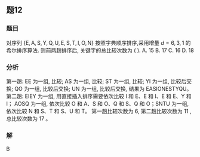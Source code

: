 ## 题12
### 题目
对序列 $\{ \mathrm{E},\mathrm{A},\mathrm{S},\mathrm{Y},\mathrm{Q},\mathrm{U},\mathrm{E},\mathrm{S},\mathrm{T},\mathrm{I},\mathrm{O},\mathrm{N}\}$ 按照字典顺序排序,采用增量 $d = 6,3,1$ 的希尔排序算法.
则前两趟排序后, 关键字的总比较次数为 ( ).
A. 15 B. 17 C. 16 D. 18
### 分析
第一趟: EE 为一组, 比较; AS 为一组, 比较; ST 为一组, 比较; YI 为一组, 比较后交换; QO 为一组, 比较后交换; UN 为一组, 比较后交换, 结果为 EASIONESTYQU。
第二趟: EIEY 为一组, 用直接插入排序需要依次比较 I 和 E、E 和 I、E 和 E、Y 和 I；
AOSQ 为一组, 依次比较 O 和 A、S 和 O、Q 和 S、Q 和 O；SNTU 为一组, 依次比较 N 和 S、T 和 S、U 和 T。
第一趟比较次数为 6, 第二趟比较次数为 11 , 总比较次数为 17 。
### 解
B